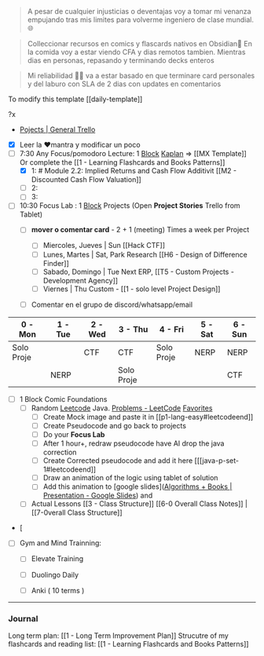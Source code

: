 

> A pesar de cualquier injusticias o deventajas voy a tomar mi venanza empujando tras mis limites para volverme ingeniero de clase mundial. 🌐

> Colleccionar recursos en comics y flascards nativos en Obsidian🔨 En la comida voy a estar viendo CFA y dias remotos tambien. Mientras dias en personas, repasando y terminando decks enteros

> Mi reliabilidad 🧑‍🔬 va a estar basado en que terminare card personales y del laburo con SLA de 2 dias con updates en comentarios

To modify this template [[daily-template]]

?x

- [Pojects | General Trello](https://trello.com/b/sq5HqYoL/projects-in-general)

- [x] Leer la ❤️mantra y modificar un poco
- [ ] 7:30 Any Focus/pomodoro Lecture: 1 [Block](https://app.focusmate.com/dashboard) [Kaplan](https://www.kaplanlearn.com/education/dashboard/index/ea32a836a0c199956fda01d5683df5f4/course/112133723/) => [[MX Template]] Or complete the [[1 - Learning Flashcards and Books Patterns]]
	- [x] 1: # Module 2.2: Implied Returns and Cash Flow Additivit [[M2 - Discounted Cash Flow Valuation]]
	- [ ] 2: 
	- [ ] 3: 
- [ ] 10:30 Focus Lab : 1 [Block](https://app.focusmate.com/dashboard)  Projects (Open **Project Stories** Trello from Tablet)
	- [ ] **mover o comentar card** - 2 + 1 (meeting)   Times a week per Project
		- [ ] Miercoles, Jueves |  Sun [[Hack CTF]]
		- [ ] Lunes, Martes | Sat,  Park Research [[H6 - Design of Difference Finder]]
		- [ ]  Sabado, Domingo | Tue Next ERP,  [[T5 - Custom Projects  - Development Agency]]
		- [ ] Viernes | Thu Custom  - [[1 - solo level Project Design]]
	- [ ] Comentar en el grupo de discord/whatsapp/email


| 0 - Mon    | 1 - Tue | 2 - Wed | 3 - Thu    | 4 - Fri    | 5 - Sat | 6 -Sun |
| ---------- | ------- | ------- | ---------- | ---------- | ------- | ------ |
| Solo Proje |         | CTF     | CTF        | Solo Proje | NERP    | NERP   |
|            | NERP    |         | Solo Proje |            |         | CTF    |



- [ ] 1 Block Comic Foundations
	- [ ] Random [Leetcode](https://leetcode.com/) Java. [Problems - LeetCode](https://leetcode.com/problemset/) [Favorites](https://leetcode.com/problem-list/xshc2frm/)
		- [ ] Create Mock image and paste it in [[p1-lang-easy#leetcodeend]]
		- [ ] Create Pseudocode and go back to projects
		- [ ] Do your **Focus Lab**
		- [ ] After 1 hour+, redraw pseudocode have AI drop the java correction
		- [ ] Create Corrected pseudocode and add it here [[[java-p-set-1#leetcodeend]]
		- [ ] Draw an animation of the logic using tablet of solution
		- [ ] Add this animation to [google slides]([Algorithms + Books | Presentation - Google Slides](https://docs.google.com/presentation/d/1_CQlmSTQldJoVjcG1np1BELd7GlRUazFLhZtqeSFCdQ/edit#slide=id.g1f5d6d525c0c3db1_0)) and
	- [ ] Actual Lessons [[3 - Class Structure]]  [[6-0 Overall Class Notes]] | [[7-0verall Class Structure]]
- [ 
- [ ] Gym and Mind Trainning: 
	- [ ] Elevate Training
	- [ ] Duolingo Daily
	- [ ] Anki ( 10 terms )  


---
### Journal


Long term plan: [[1 - Long Term Improvement Plan]]
Strucutre of my flashcards and reading list: [[1 - Learning Flashcards and Books Patterns]]


